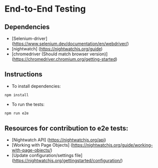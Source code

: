 # End-to-End Testing

## Dependencies

* [Selenium-driver] (https://www.selenium.dev/documentation/en/webdriver/)
* [nightwatch] (https://nightwatchjs.org/guide)
* [chromedriver (Should match browser version)] (https://chromedriver.chromium.org/getting-started)

## Instructions

* To install dependencies:
```bash
npm install
```

* To run the tests:
```bash
npm run e2e
```

## Resources for contribution to e2e tests:

* [Nightwatch API] (https://nightwatchjs.org/api)
* [Working with Page Objects] (https://nightwatchjs.org/guide/working-with-page-objects/)
* [Update configuration/settings file] (https://nightwatchjs.org/gettingstarted/configuration/)
